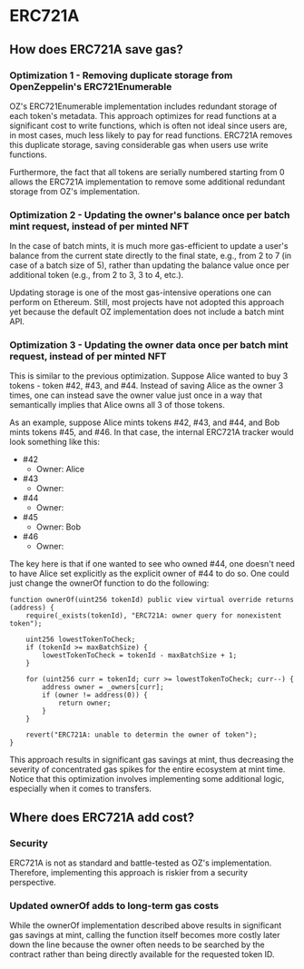 # ERC721A

## How does ERC721A save gas?

### Optimization 1 - Removing duplicate storage from OpenZeppelin's ERC721Enumerable

OZ's ERC721Enumerable implementation includes redundant storage of each token's metadata. This approach optimizes for read functions at a significant cost to write functions, which is often not ideal since users are, in most cases, much less likely to pay for read functions. ERC721A removes this duplicate storage, saving considerable gas when users use write functions.

Furthermore, the fact that all tokens are serially numbered starting from 0 allows the ERC721A implementation to remove some additional redundant storage from OZ's implementation.

### Optimization 2 - Updating the owner's balance once per batch mint request, instead of per minted NFT

In the case of batch mints, it is much more gas-efficient to update a user's balance from the current state directly to the final state, e.g., from 2 to 7 (in case of a batch size of 5), rather than updating the balance value once per additional token (e.g., from 2 to 3, 3 to 4, etc.).

Updating storage is one of the most gas-intensive operations one can perform on Ethereum. Still, most projects have not adopted this approach yet because the default OZ implementation does not include a batch mint API. 

### Optimization 3 - Updating the owner data once per batch mint request, instead of per minted NFT

This is similar to the previous optimization. Suppose Alice wanted to buy 3 tokens - token #42, #43, and #44. Instead of saving Alice as the owner 3 times, one can instead save the owner value just once in a way that semantically implies that Alice owns all 3 of those tokens.

As an example, suppose Alice mints tokens #42, #43, and #44, and Bob mints tokens #45, and #46. In that case, the internal ERC721A tracker would look something like this:

- #42
  - Owner: Alice
- #43
  - Owner: <not set>
- #44
  - Owner: <not set>
- #45
  - Owner: Bob
- #46
  - Owner: <not set>

The key here is that if one wanted to see who owned #44, one doesn't need to have Alice set explicitly as the explicit owner of #44 to do so. One could just change the ownerOf function to do the following:

```solidity
function ownerOf(uint256 tokenId) public view virtual override returns (address) {
    require(_exists(tokenId), "ERC721A: owner query for nonexistent token");

    uint256 lowestTokenToCheck;
    if (tokenId >= maxBatchSize) {
        lowestTokenToCheck = tokenId - maxBatchSize + 1;
    }

    for (uint256 curr = tokenId; curr >= lowestTokenToCheck; curr--) {
        address owner = _owners[curr];
        if (owner != address(0)) {
            return owner;
        }
    }

    revert("ERC721A: unable to determin the owner of token");
}
```

This approach results in significant gas savings at mint, thus decreasing the severity of concentrated gas spikes for the entire ecosystem at mint time. Notice that this optimization involves implementing some additional logic, especially when it comes to transfers.

## Where does ERC721A add cost?

### Security
ERC721A is not as standard and battle-tested as OZ's implementation. Therefore, implementing this approach is riskier from a security perspective.

### Updated ownerOf adds to long-term gas costs
While the ownerOf implementation described above results in significant gas savings at mint, calling the function itself becomes more costly later down the line because the owner often needs to be searched by the contract rather than being directly available for the requested token ID.
